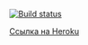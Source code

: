 [![Build status](https://ci.appveyor.com/api/projects/status/w4cnar8o733ck0w0?svg=true)](https://ci.appveyor.com/project/ADeoZ/ahj-workers-1-frontend)

[Ссылка на Heroku](https://ahj-workers-1.herokuapp.com/)
